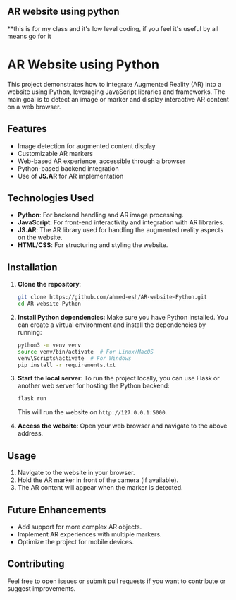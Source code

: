 ## AR website using python
**this is for my class and it's low level coding, if you feel it's useful by all means go for it 


# AR Website using Python

This project demonstrates how to integrate Augmented Reality (AR) into a website using Python, leveraging JavaScript libraries and frameworks. The main goal is to detect an image or marker and display interactive AR content on a web browser.

## Features

- Image detection for augmented content display
- Customizable AR markers
- Web-based AR experience, accessible through a browser
- Python-based backend integration
- Use of **JS.AR** for AR implementation

## Technologies Used

- **Python**: For backend handling and AR image processing.
- **JavaScript**: For front-end interactivity and integration with AR libraries.
- **JS.AR**: The AR library used for handling the augmented reality aspects on the website.
- **HTML/CSS**: For structuring and styling the website.

## Installation

1. **Clone the repository**:
   ```bash
   git clone https://github.com/ahmed-esh/AR-website-Python.git
   cd AR-website-Python
   ```

2. **Install Python dependencies**:
   Make sure you have Python installed. You can create a virtual environment and install the dependencies by running:
   ```bash
   python3 -m venv venv
   source venv/bin/activate  # For Linux/MacOS
   venv\Scripts\activate  # For Windows
   pip install -r requirements.txt
   ```

3. **Start the local server**:
   To run the project locally, you can use Flask or another web server for hosting the Python backend:
   ```bash
   flask run
   ```
   This will run the website on `http://127.0.0.1:5000`.

4. **Access the website**:
   Open your web browser and navigate to the above address.

## Usage

1. Navigate to the website in your browser.
2. Hold the AR marker in front of the camera (if available).
3. The AR content will appear when the marker is detected.

## Future Enhancements

- Add support for more complex AR objects.
- Implement AR experiences with multiple markers.
- Optimize the project for mobile devices.

## Contributing

Feel free to open issues or submit pull requests if you want to contribute or suggest improvements. 
